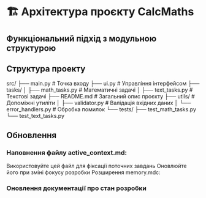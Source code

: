 # 🏗️ Архітектура проєкту CalcMaths


## Функціональний підхід з модульною структурою


## Структура проекту

src/
├── main.py                  # Точка входу
├── ui.py                    # Управління інтерфейсом
├── tasks/
│   ├── math_tasks.py         # Математичні задачі
│   ├── text_tasks.py         # Текстові задачі
├── README.md                # Загальний опис проєкту
├── utils/                # Допоміжні утиліти
│   ├── validator.py      # Валідація вхідних даних
│   └── error_handlers.py # Обробка помилок
└── tests/
    ├── test_math_tasks.py
    └── test_text_tasks.py



## Обновлення

### Наповнення файлу active_context.md:
Використовуйте цей файл для фіксації поточних завдань
Оновлюйте його при зміні фокусу розробки
Розширення memory.mdc:

### Оновлення документації про стан розробки